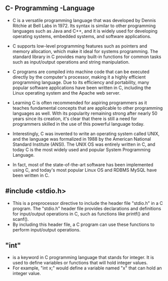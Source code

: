 ## C- Programming -Language

* C is a versatile programming language that was developed by Dennis Ritchie at Bell Labs in 1972. Its syntax is similar to other programming languages such as Java and C++, and it is widely used for developing operating systems, embedded systems, and software applications.

* C supports low-level programming features such as pointers and memory allocation, which make it ideal for systems programming. The standard library in C provides many built-in functions for common tasks such as input/output operations and string manipulation.

* C programs are compiled into machine code that can be executed directly by the computer's processor, making it a highly efficient programming language. Due to its efficiency and portability, many popular software applications have been written in C, including the Linux operating system and the Apache web server.

* Learning C is often recommended for aspiring programmers as it teaches fundamental concepts that are applicable to other programming languages as well. With its popularity remaining strong after nearly 50 years since its creation, it's clear that there is still a need for programmers skilled in the use of this powerful language today.

* Interestingly, C was invented to write an operating system called UNIX, and the language was formalized in 1988 by the American National Standard Institute (ANSI). The UNIX OS was entirely written in C, and today C is the most widely used and popular System Programming Language.

* In fact, most of the state-of-the-art software has been implemented using C, and today's most popular Linux OS and RDBMS MySQL have been written in C.

## #include <stdio.h>

* This is a preprocessor directive to include the header file "stdio.h" in a C program. The "stdio.h" header file provides declarations and definitions for input/output operations in C, such as functions like printf() and scanf().
* By including this header file, a C program can use these functions to perform input/output operations.


## "int" 
* is a keyword in C programming language that stands for integer. It is used to define variables or functions that will hold integer values.
* For example, "int x;" would define a variable named "x" that can hold an integer value.
